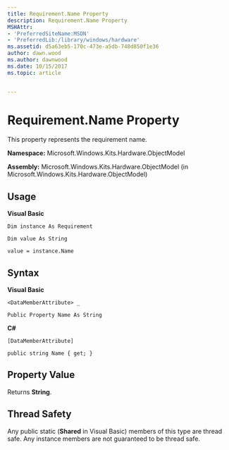 ```yaml
---
title: Requirement.Name Property
description: Requirement.Name Property
MSHAttr:
- 'PreferredSiteName:MSDN'
- 'PreferredLib:/library/windows/hardware'
ms.assetid: d5a63eb5-170c-473e-a5db-748d850f1e36
author: dawn.wood
ms.author: dawnwood
ms.date: 10/15/2017
ms.topic: article


---
```


# Requirement.Name Property


This property represents the requirement name.

**Namespace:** Microsoft.Windows.Kits.Hardware.ObjectModel

**Assembly:** Microsoft.Windows.Kits.Hardware.ObjectModel (in Microsoft.Windows.Kits.Hardware.ObjectModel)

## <span id="Usage"></span><span id="usage"></span><span id="USAGE"></span>Usage


**Visual Basic**

`Dim instance As Requirement`

`Dim value As String`

`value = instance.Name`

## <span id="Syntax"></span><span id="syntax"></span><span id="SYNTAX"></span>Syntax


**Visual Basic**

`<DataMemberAttribute> _`

`Public Property Name As String`

**C#**

`[DataMemberAttribute]`

`public string Name { get; }`

## <span id="Property_Value"></span><span id="property_value"></span><span id="PROPERTY_VALUE"></span>Property Value


Returns **String**.

## <span id="Thread_Safety"></span><span id="thread_safety"></span><span id="THREAD_SAFETY"></span>Thread Safety


Any public static (**Shared** in Visual Basic) members of this type are thread safe. Any instance members are not guaranteed to be thread safe.

 

 






